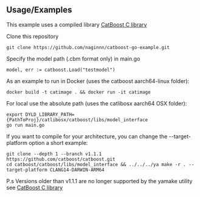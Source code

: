 ## Usage/Examples

This example uses a compiled library
[CatBoost C library](https://catboost.ai/en/docs/concepts/c-plus-plus-api_dynamic-c-pluplus-wrapper)

Clone this repository
```
git clone https://github.com/naginnn/catboost-go-example.git
```

Specify the model path (.cbm format only) in main.go
```
model, err := catboost.Load("testmodel")
```
As an example to run in Docker (uses the catboost aarch64-linux folder):
```
docker build -t catimage . && docker run -it catimage
```
For local use the absolute path (uses the catlibosx aarch64 OSX folder):
```
export DYLD_LIBRARY_PATH={PathToProj}/catlibosx/catboost/libs/model_interface
go run main.go
```

If you want to compile for your architecture, you can change the --target-platform option a short example:
```
git clone --depth 1 --branch v1.1.1 https://github.com/catboost/catboost.git
cd catboost/catboost/libs/model_interface && ../../../ya make -r . --target-platform CLANG14-DARWIN-ARM64
```
P.s Versions older than v1.1.1 are no longer supported by the yamake utility
see [CatBoost C library](https://catboost.ai/en/docs/concepts/c-plus-plus-api_dynamic-c-pluplus-wrapper)

